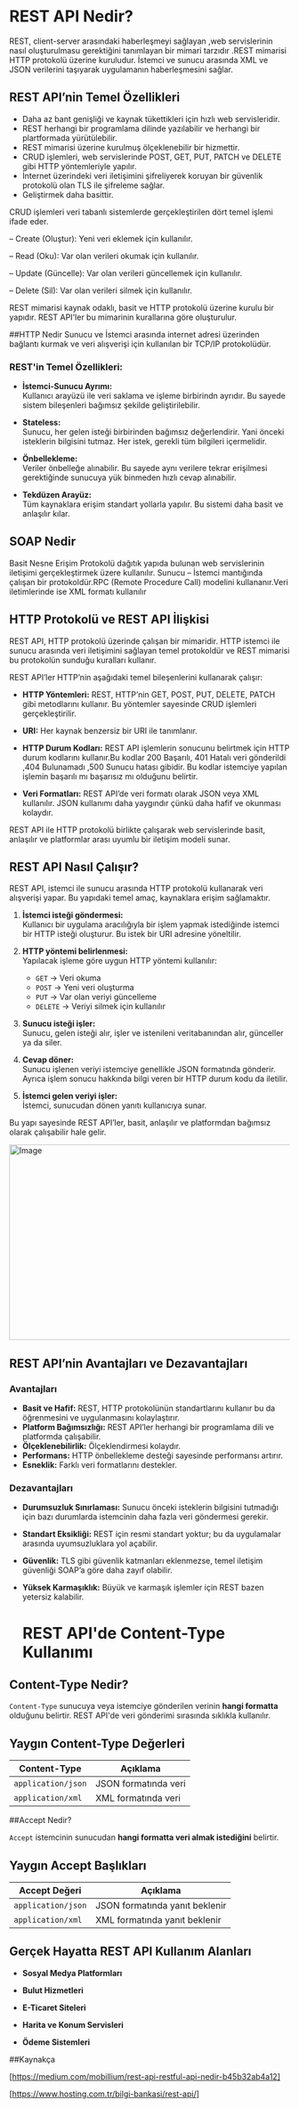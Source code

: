 # REST API Nedir?

REST, client-server arasındaki haberleşmeyi sağlayan ,web servislerinin nasıl oluşturulmasu gerektiğini tanımlayan bir mimari tarzıdır .REST mimarisi HTTP protokolü üzerine kuruludur. İstemci ve sunucu arasında XML ve JSON verilerini taşıyarak uygulamanın haberleşmesini sağlar.

## REST API’nin Temel Özellikleri

- Daha az bant genişliği ve kaynak tükettikleri için hızlı web servisleridir.  
- REST herhangi bir programlama dilinde yazılabilir ve herhangi bir plartformada yürütülebilir.   
- REST mimarisi üzerine kurulmuş ölçeklenebilir bir hizmettir.  
- CRUD işlemleri, web servislerinde POST, GET, PUT, PATCH ve DELETE gibi HTTP yöntemleriyle yapılır.
- İnternet üzerindeki veri iletişimini şifreliyerek koruyan bir güvenlik protokolü olan TLS ile şifreleme sağlar. 
- Geliştirmek daha basittir.

 CRUD işlemleri veri tabanlı sistemlerde gerçekleştirilen dört temel işlemi ifade eder. 

 – Create (Oluştur): Yeni veri eklemek için kullanılır.
 
 – Read (Oku): Var olan verileri okumak için kullanılır.
 
 – Update (Güncelle): Var olan verileri güncellemek için kullanılır.
 
 – Delete (Sil): Var olan verileri silmek için kullanılır.   

REST mimarisi kaynak odaklı, basit ve HTTP protokolü üzerine kurulu bir yapıdır. REST API'ler bu mimarinin kurallarına göre oluşturulur.

##HTTP Nedir
Sunucu ve İstemci arasında internet adresi üzerinden bağlantı kurmak ve veri alışverişi için kullanılan bir TCP/IP protokolüdür.

### REST'in Temel Özellikleri:

- **İstemci-Sunucu Ayrımı:**  
  Kullanıcı arayüzü ile veri saklama ve işleme birbirindn ayrıdır. Bu sayede sistem bileşenleri bağımsız şekilde geliştirilebilir.

- **Stateless:**  
  Sunucu, her gelen isteği birbirinden bağımsız değerlendirir. Yani önceki isteklerin bilgisini tutmaz. Her istek, gerekli tüm bilgileri içermelidir.

- **Önbellekleme:**  
  Veriler önbelleğe alınabilir. Bu sayede aynı verilere tekrar erişilmesi gerektiğinde sunucuya yük binmeden hızlı cevap alınabilir.

- **Tekdüzen Arayüz:**  
  Tüm kaynaklara erişim standart yollarla yapılır. Bu sistemi daha basit ve anlaşılır kılar.


## SOAP Nedir

Basit Nesne Erişim Protokolü dağıtık yapıda bulunan web servislerinin iletişimi gerçekleştirmek üzere kullanılır. Sunucu – İstemci mantığında çalışan bir protokoldür.RPC (Remote Procedure Call) modelini 
kullananır.Veri iletimlerinde ise XML formatı kullanılır


## HTTP Protokolü ve REST API İlişkisi

REST API, HTTP protokolü üzerinde çalışan bir mimaridir. HTTP istemci ile sunucu arasında veri iletişimini sağlayan temel protokoldür ve REST mimarisi bu protokolün sunduğu kuralları kullanır.

REST API’ler HTTP’nin aşağıdaki temel bileşenlerini kullanarak çalışır:

- **HTTP Yöntemleri:** REST, HTTP’nin GET, POST, PUT, DELETE, PATCH gibi metodlarını kullanır. Bu yöntemler sayesinde CRUD işlemleri gerçekleştirilir.

- **URI:** Her kaynak benzersiz bir URI ile tanımlanır.

- **HTTP Durum Kodları:** REST API işlemlerin sonucunu belirtmek için HTTP durum kodlarını kullanır.Bu kodlar 200 Başarılı, 401 Hatalı veri gönderildi ,404 Bulunamadı ,500 Sunucu hatası gibidir. Bu kodlar istemciye yapılan işlemin başarılı mı başarısız mı olduğunu belirtir.

- **Veri Formatları:** REST API’de veri formatı olarak JSON veya XML kullanılır. JSON kullanımı daha yaygındır çünkü daha hafif ve okunması kolaydır.

REST API ile HTTP protokolü birlikte çalışarak web servislerinde basit, anlaşılır ve platformlar arası uyumlu bir iletişim modeli sunar.

## REST API Nasıl Çalışır?

REST API, istemci ile sunucu arasında HTTP protokolü kullanarak veri alışverişi yapar. Bu yapıdaki temel amaç, kaynaklara erişim sağlamaktır.

1. **İstemci isteği göndermesi:**  
   Kullanıcı bir uygulama aracılığıyla bir işlem yapmak istediğinde istemci bir HTTP isteği oluşturur. Bu istek bir URI adresine yöneltilir.

2. **HTTP yöntemi belirlenmesi:**  
   Yapılacak işleme göre uygun HTTP yöntemi kullanılır:
   - `GET` → Veri okuma  
   - `POST` → Yeni veri oluşturma  
   - `PUT` → Var olan veriyi güncelleme  
   - `DELETE` → Veriyi silmek için kullanılır  

3. **Sunucu isteği işler:**  
   Sunucu, gelen isteği alır, işler ve istenileni veritabanından alır, günceller ya da siler.

4. **Cevap döner:**  
   Sunucu işlenen veriyi istemciye genellikle JSON formatında gönderir. Ayrıca işlem sonucu hakkında bilgi veren bir HTTP durum kodu da iletilir.

5. **İstemci gelen veriyi işler:**  
   İstemci, sunucudan dönen yanıtı kullanıcıya sunar.

Bu yapı sayesinde REST API’ler, basit, anlaşılır ve platformdan bağımsız olarak çalışabilir hale gelir.

  <img width="643" height="351" alt="Image" src="https://github.com/user-attachments/assets/2b5d3899-7ee4-4db6-93b1-a2f147598ef6" />

  ## REST API’nin Avantajları ve Dezavantajları

### Avantajları

- **Basit ve Hafif:** REST, HTTP protokolünün standartlarını kullanır bu da öğrenmesini ve uygulanmasını kolaylaştırır.  
- **Platform Bağımsızlığı:** REST API’ler herhangi bir programlama dili ve platformda çalışabilir.  
- **Ölçeklenebilirlik:** Ölçeklendirmesi kolaydır.  
- **Performans:** HTTP önbellekleme desteği sayesinde performansı artırır.  
- **Esneklik:** Farklı veri formatlarını destekler.  

  
### Dezavantajları

- **Durumsuzluk Sınırlaması:** Sunucu önceki isteklerin bilgisini tutmadığı için bazı durumlarda istemcinin daha fazla veri göndermesi gerekir.  
- **Standart Eksikliği:** REST için resmi standart yoktur; bu da uygulamalar arasında uyumsuzluklara yol açabilir.  
- **Güvenlik:** TLS gibi güvenlik katmanları eklenmezse, temel iletişim güvenliği SOAP’a göre daha zayıf olabilir.  
- **Yüksek Karmaşıklık:** Büyük ve karmaşık işlemler için REST bazen yetersiz kalabilir.

  # REST API'de Content-Type Kullanımı

## Content-Type Nedir?

`Content-Type`  sunucuya veya istemciye gönderilen verinin **hangi formatta** olduğunu belirtir. REST API'de veri gönderimi sırasında sıklıkla kullanılır.

## Yaygın Content-Type Değerleri

| Content-Type                         | Açıklama                                             |  
|-------------------------------------|-------------------------------------------------------|
| `application/json`                  | JSON formatında veri                                  | 
| `application/xml`                   | XML formatında veri                                   |       
                                                   
##Accept Nedir?

`Accept` istemcinin sunucudan **hangi formatta veri almak istediğini** belirtir.  

## Yaygın Accept Başlıkları

| Accept Değeri            | Açıklama                                 |
|--------------------------|------------------------------------------|
| `application/json`       | JSON formatında yanıt beklenir           |
| `application/xml`        | XML formatında yanıt beklenir            |



  ## Gerçek Hayatta REST API Kullanım Alanları

- **Sosyal Medya Platformları**  

- **Bulut Hizmetleri**  
 
- **E-Ticaret Siteleri**  

- **Harita ve Konum Servisleri**  
  
- **Ödeme Sistemleri**  

##Kaynakça

[https://medium.com/mobillium/rest-api-restful-api-nedir-b45b32ab4a12]

[https://www.hosting.com.tr/bilgi-bankasi/rest-api/]






